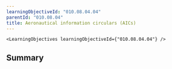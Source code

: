 ```yaml
---
learningObjectiveId: "010.08.04.04"
parentId: "010.08.04"
title: Aeronautical information circulars (AICs)
---
```


```tsx eval
<LearningObjectives learningObjectiveId={"010.08.04.04"} />
```

## Summary
